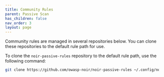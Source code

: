 ```yaml
---
title: Community Rules
parent: Passive Scan
has_children: false
nav_order: 3
layout: page
---
```


Community rules are managed in several repositories below. You can clone these repositories to the default rule path for use.

To clone the `noir-passive-rules` repository to the default rule path, use the following command:

```bash
git clone https://github.com/owasp-noir/noir-passive-rules ~/.config/noir/passive_rules/
```